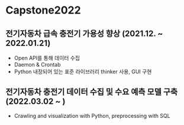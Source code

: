 # Capstone2022

## 전기자동차 급속 충전기 가용성 향상 (2021.12. ~ 2022.01.21)
  - Open API를 통해 데이터 수집 
  - Daemon & Crontab
  - Python 내장되어 있는 표준 라이브러리 thinker 사용, GUI 구현
    
## 전기자동차 충전기 데이터 수집 및 수요 예측 모델 구축 (2022.03.02 ~  )
  - Crawling and visualization with Python, preprocessing with SQL

